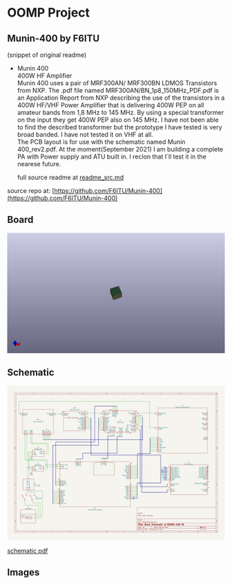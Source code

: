 # OOMP Project  
## Munin-400  by F6ITU  
  
(snippet of original readme)  
  
- Munin 400  
 400W HF Amplifier  
Munin 400 uses a pair of MRF300AN/ MRF300BN LDMOS Transistors from NXP. The .pdf file named MRF300AN/BN_1p8_150MHz_PDF.pdf is an Application Report from NXP describing the use of the transistors in a 400W HF/VHF Power Amplifier that is delivering 400W PEP on all amateur bands from 1,8 MHz to 145 MHz. By using a special transformer on the input they get 400W PEP also on 145 MHz. I have not been able to find the described transformer but the prototype I have tested is very broad banded. I have not tested it on VHF at all.  
The PCB layout is for use with the schematic named Munin 400_rev2.pdf. At the moment(September 2021) I am building a complete PA with Power supply and ATU built in. I reclon that I´ll test it in the nearese future.  
  
  full source readme at [readme_src.md](readme_src.md)  
  
source repo at: [https://github.com/F6ITU/Munin-400](https://github.com/F6ITU/Munin-400)  
## Board  
  
[![working_3d.png](working_3d_600.png)](working_3d.png)  
## Schematic  
  
[![working_schematic.png](working_schematic_600.png)](working_schematic.png)  
  
[schematic pdf](working_schematic.pdf)  
## Images  
